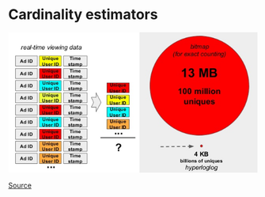 # Cardinality estimators

![Cardinality estimators](../_Assets/images/hyperloglog-project-3-638.jpg)

[Source](https://pt.slideshare.net/KendrickLo/hyperloglog-project)
